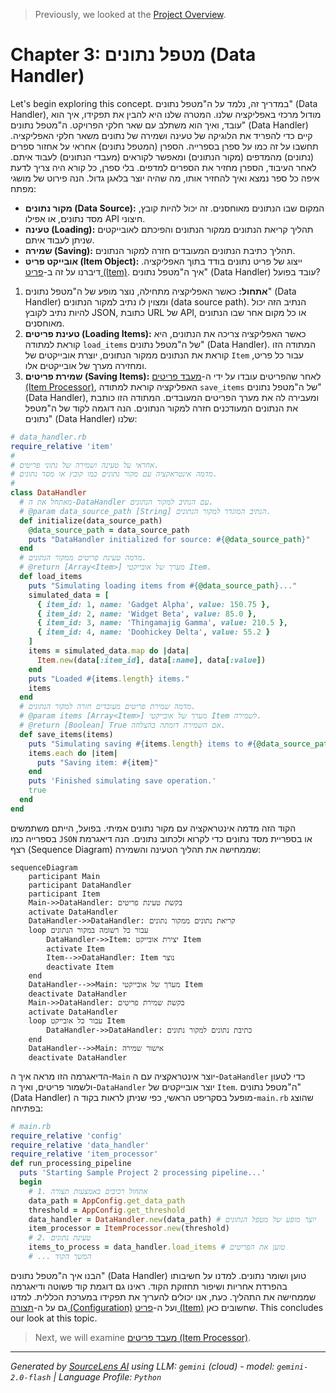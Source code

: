> Previously, we looked at the [Project Overview](index.md).

# Chapter 3: מטפל נתונים (Data Handler)
Let's begin exploring this concept. במדריך זה, נלמד על ה"מטפל נתונים" (Data Handler), מודול מרכזי באפליקציה שלנו. המטרה שלנו היא להבין את תפקידו, איך הוא עובד, ואיך הוא משתלב עם שאר חלקי הפרויקט.
ה"מטפל נתונים" (Data Handler) קיים כדי להפריד את הלוגיקה של טעינה ושמירה של נתונים משאר חלקי האפליקציה. תחשבו על זה כמו על ספרן בספרייה. הספרן (המטפל נתונים) אחראי על אחזור ספרים (נתונים) מהמדפים (מקור הנתונים) ומאפשר לקוראים (מעבדי הנתונים) לעבוד איתם. לאחר העיבוד, הספרן מחזיר את הספרים למדפים. בלי ספרן, כל קורא היה צריך לדעת איפה כל ספר נמצא ואיך להחזיר אותו, מה שהיה יוצר בלאגן גדול.
הנה פירוט של מושגי מפתח:
*   **מקור נתונים (Data Source):** המקום שבו הנתונים מאוחסנים. זה יכול להיות קובץ, מסד נתונים, או אפילו API חיצוני.
*   **טעינה (Loading):** תהליך קריאת הנתונים ממקור הנתונים והפיכתם לאובייקטים שניתן לעבוד איתם.
*   **שמירה (Saving):** תהליך כתיבת הנתונים המעובדים חזרה למקור הנתונים.
*   **אובייקט פריט (Item Object):** ייצוג של פריט נתונים בודד בתוך האפליקציה. דיברנו על זה ב-[פריט (Item)](02_פריט-item.md).
איך ה"מטפל נתונים" (Data Handler) עובד בפועל?
1.  **אתחול:** כאשר האפליקציה מתחילה, נוצר מופע של ה"מטפל נתונים" (Data Handler) ומצוין לו נתיב למקור הנתונים (data source path). הנתיב הזה יכול להיות נתיב לקובץ JSON, כתובת URL של API, או כל מקום אחר שבו הנתונים מאוחסנים.
2.  **טעינת פריטים (Loading Items):** כאשר האפליקציה צריכה את הנתונים, היא קוראת למתודה `load_items` של ה"מטפל נתונים" (Data Handler). המתודה הזו קוראת את הנתונים ממקור הנתונים, יוצרת אובייקטים של `Item` עבור כל פריט, ומחזירה מערך של אובייקטים אלו.
3.  **שמירת פריטים (Saving Items):** לאחר שהפריטים עובדו על ידי ה-[מעבד פריטים (Item Processor)](04_מעבד-פריטים-item-processor.md), האפליקציה קוראת למתודה `save_items` של ה"מטפל נתונים" (Data Handler), ומעבירה לה את מערך הפריטים המעובדים. המתודה הזו כותבת את הנתונים המעודכנים חזרה למקור הנתונים.
הנה דוגמה לקוד של ה"מטפל נתונים" (Data Handler) שלנו:
```ruby
# data_handler.rb
require_relative 'item'
#
# אחראי על טעינה ושמירה של נתוני פריטים.
# מדמה אינטראקציה עם מקור נתונים כמו קובץ או מסד נתונים.
#
class DataHandler
  # מאתחל את ה-DataHandler עם הנתיב למקור הנתונים.
  # @param data_source_path [String] הנתיב המוגדר למקור הנתונים.
  def initialize(data_source_path)
    @data_source_path = data_source_path
    puts "DataHandler initialized for source: #{@data_source_path}"
  end
  # מדמה טעינת פריטים ממקור הנתונים.
  # @return [Array<Item>] מערך של אובייקטי Item.
  def load_items
    puts "Simulating loading items from #{@data_source_path}..."
    simulated_data = [
      { item_id: 1, name: 'Gadget Alpha', value: 150.75 },
      { item_id: 2, name: 'Widget Beta', value: 85.0 },
      { item_id: 3, name: 'Thingamajig Gamma', value: 210.5 },
      { item_id: 4, name: 'Doohickey Delta', value: 55.2 }
    ]
    items = simulated_data.map do |data|
      Item.new(data[:item_id], data[:name], data[:value])
    end
    puts "Loaded #{items.length} items."
    items
  end
  # מדמה שמירת פריטים מעובדים חזרה למקור הנתונים.
  # @param items [Array<Item>] מערך של אובייקטי Item לשמירה.
  # @return [Boolean] True אם השמירה דומתה בהצלחה.
  def save_items(items)
    puts "Simulating saving #{items.length} items to #{@data_source_path}..."
    items.each do |item|
      puts "Saving item: #{item}"
    end
    puts 'Finished simulating save operation.'
    true
  end
end
```
הקוד הזה מדמה אינטראקציה עם מקור נתונים אמיתי. בפועל, הייתם משתמשים בספרייה כמו `JSON` או בספריית מסד נתונים כדי לקרוא ולכתוב נתונים.
הנה דיאגרמת רצף (Sequence Diagram) שממחישה את תהליך הטעינה והשמירה:
```mermaid
sequenceDiagram
    participant Main
    participant DataHandler
    participant Item
    Main->>DataHandler: בקשת טעינת פריטים
    activate DataHandler
    DataHandler->>DataHandler: קריאת נתונים ממקור נתונים
    loop עבור כל רשומה במקור הנתונים
        DataHandler->>Item: יצירת אובייקט Item
        activate Item
        Item-->>DataHandler: Item נוצר
        deactivate Item
    end
    DataHandler-->>Main: מערך של אובייקטי Item
    deactivate DataHandler
    Main->>DataHandler: בקשת שמירת פריטים
    activate DataHandler
    loop עבור כל אובייקט Item
        DataHandler->>DataHandler: כתיבת נתונים למקור נתונים
    end
    DataHandler-->>Main: אישור שמירה
    deactivate DataHandler
```
הדיאגרמה הזו מראה איך ה-`Main` יוצר אינטראקציה עם ה-`DataHandler` כדי לטעון ולשמור פריטים, ואיך ה-`DataHandler` יוצר אובייקטים של `Item`.
ה"מטפל נתונים" (Data Handler) מופעל בסקריפט הראשי, כפי שניתן לראות בקוד ה-`main.rb` שהוצג בפתיחה:
```ruby
# main.rb
require_relative 'config'
require_relative 'data_handler'
require_relative 'item_processor'
def run_processing_pipeline
  puts 'Starting Sample Project 2 processing pipeline...'
  begin
    # 1. אתחול רכיבים באמצעות תצורה
    data_path = AppConfig.get_data_path
    threshold = AppConfig.get_threshold
    data_handler = DataHandler.new(data_path) # יוצר מופע של מטפל הנתונים
    item_processor = ItemProcessor.new(threshold)
    # 2. טעינת נתונים
    items_to_process = data_handler.load_items # טוען את הפריטים
    # ... המשך הקוד
```
הבנו איך ה"מטפל נתונים" (Data Handler) טוען ושומר נתונים. למדנו על חשיבותו בהפרדת אחריות ושיפור תחזוקת הקוד. ראינו גם דוגמת קוד פשוטה ודיאגרמה שממחישה את התהליך. כעת, אנו יכולים להעריך את תפקידו במערכת הכללית. למדנו גם על ה-[תצורה (Configuration)](01_תצורה-configuration.md) ועל ה-[פריט (Item)](02_פריט-item.md) שחשובים כאן.
This concludes our look at this topic.

> Next, we will examine [מעבד פריטים (Item Processor)](02_מעבד-פריטים-item-processor.md).


---

*Generated by [SourceLens AI](https://github.com/openXFlow/sourceLensAI) using LLM: `gemini` (cloud) - model: `gemini-2.0-flash` | Language Profile: `Python`*